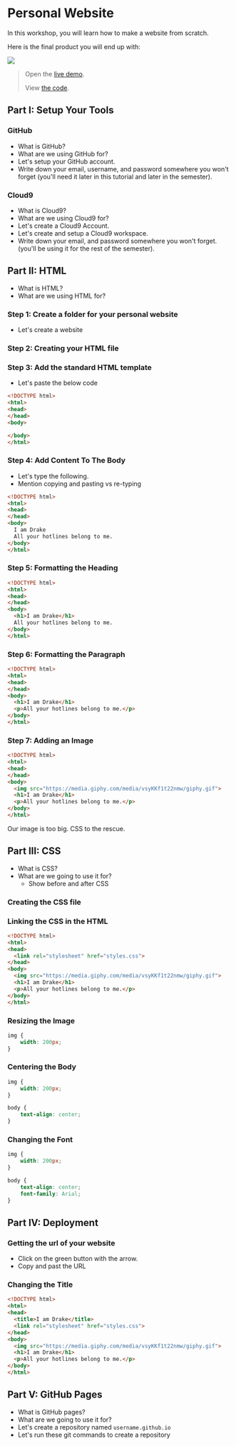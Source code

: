 # Personal Website

In this workshop, you will learn how to make a website from scratch.

Here is the final product you will end up with:

![](http://placehold.it/200?text=Preview)

> Open the [live demo](#TODO).
>
> View [the code](#TODO).

## Part I: Setup Your Tools

### GitHub

- What is GitHub?
- What are we using GitHub for?
- Let's setup your GitHub account.
- Write down your email, username, and password somewhere you won't forget
  (you'll need it later in this tutorial and later in the semester).

### Cloud9

- What is Cloud9?
- What are we using Cloud9 for?
- Let's create a Cloud9 Account.
- Let's create and setup a Cloud9 workspace.
- Write down your email, and password somewhere you won't forget.
  (you'll be using it for the rest of the semester).

## Part II: HTML

- What is HTML?
- What are we using HTML for?

### Step 1: Create a folder for your personal website

- Let's create a website

### Step 2: Creating your HTML file

### Step 3: Add the standard HTML template

- Let's paste the below code

```html
<!DOCTYPE html>
<html>
<head>
</head>
<body>

</body>
</html>
```

### Step 4: Add Content To The Body

- Let's type the following.
- Mention copying and pasting vs re-typing

```html
<!DOCTYPE html>
<html>
<head>
</head>
<body>
  I am Drake
  All your hotlines belong to me.
</body>
</html>
```

### Step 5: Formatting the Heading

```html
<!DOCTYPE html>
<html>
<head>
</head>
<body>
  <h1>I am Drake</h1>
  All your hotlines belong to me.
</body>
</html>
```

### Step 6: Formatting the Paragraph

```html
<!DOCTYPE html>
<html>
<head>
</head>
<body>
  <h1>I am Drake</h1>
  <p>All your hotlines belong to me.</p>
</body>
</html>
```

### Step 7: Adding an Image

```html
<!DOCTYPE html>
<html>
<head>
</head>
<body>
  <img src="https://media.giphy.com/media/vsyKKf1t22nmw/giphy.gif">
  <h1>I am Drake</h1>
  <p>All your hotlines belong to me.</p>
</body>
</html>
```

Our image is too big. CSS to the rescue.

## Part III: CSS

- What is CSS?
- What are we going to use it for?
  - Show before and after CSS

### Creating the CSS file

### Linking the CSS in the HTML

```html
<!DOCTYPE html>
<html>
<head>
  <link rel="stylesheet" href="styles.css">
</head>
<body>
  <img src="https://media.giphy.com/media/vsyKKf1t22nmw/giphy.gif">
  <h1>I am Drake</h1>
  <p>All your hotlines belong to me.</p>
</body>
</html>
```

### Resizing the Image

```css
img {
    width: 200px;
}
```

### Centering the Body

```css
img {
    width: 200px;
}

body {
    text-align: center;
}
```

### Changing the Font

```css
img {
    width: 200px;
}

body {
    text-align: center;
    font-family: Arial;
}
```

## Part IV: Deployment

### Getting the url of your website

- Click on the green button with the arrow.
- Copy and past the URL

### Changing the Title

```html
<!DOCTYPE html>
<html>
<head>
  <title>I am Drake</title>
  <link rel="stylesheet" href="styles.css">
</head>
<body>
  <img src="https://media.giphy.com/media/vsyKKf1t22nmw/giphy.gif">
  <h1>I am Drake</h1>
  <p>All your hotlines belong to me.</p>
</body>
</html>
```

## Part V: GitHub Pages

- What is GitHub pages?
- What are we going to use it for?
- Let's create a repository named `username.github.io`
- Let's run these git commands to create a repository
